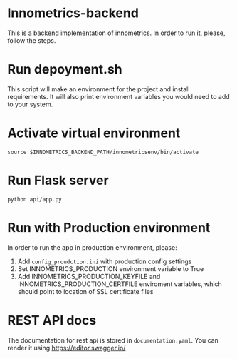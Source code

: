 # Innometrics-backend
This is a backend implementation of innometrics. In order to run it, please, follow the steps.
# Run depoyment.sh
This script will make an environment for the project and install requirements. It will also print environment variables you would need to add to your system.

# Activate virtual environment
`source $INNOMETRICS_BACKEND_PATH/innometricsenv/bin/activate`

# Run Flask server
`python api/app.py`

# Run with Production environment
In order to run the app in production environment, please:
1. Add `config_proudction.ini` with production config settings
2. Set INNOMETRICS_PRODUCTION environment variable to True
3. Add INNOMETRICS_PRODUCTION_KEYFILE and INNOMETRICS_PRODUCTION_CERTFILE enviroment variables,
which should point to location of SSL certificate files


# REST API docs
The documentation for rest api is stored in `documentation.yaml`.
You can render it using <https://editor.swagger.io/>
